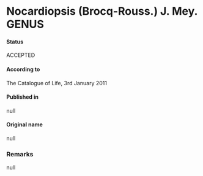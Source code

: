 Nocardiopsis (Brocq-Rouss.) J. Mey. GENUS
=======

#### Status
ACCEPTED

#### According to
The Catalogue of Life, 3rd January 2011

#### Published in
null

#### Original name
null

### Remarks
null